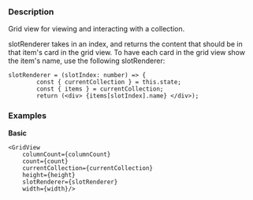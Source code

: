### Description
Grid view for viewing and interacting with a collection.

slotRenderer takes in an index, and returns the content that should be in that item's card in the grid view. To have each card in the grid view show the item's name, use the following slotRenderer:
```
slotRenderer = (slotIndex: number) => {
        const { currentCollection } = this.state;
        const { items } = currentCollection;
        return (<div> {items[slotIndex].name} </div>);
```

### Examples
**Basic**
```
<GridView 
    columnCount={columnCount}
    count={count}
    currentCollection={currentCollection}
    height={height}
    slotRenderer={slotRenderer}
    width={width}/>
```
